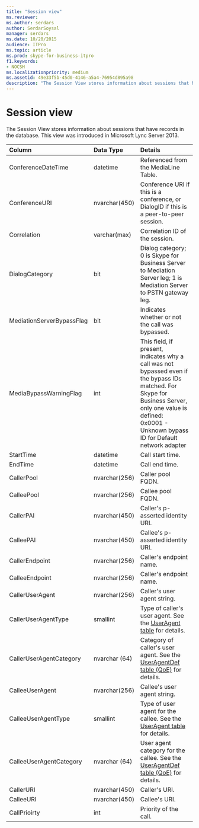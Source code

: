 ```yaml
---
title: "Session view"
ms.reviewer: 
ms.author: serdars
author: SerdarSoysal
manager: serdars
ms.date: 10/20/2015
audience: ITPro
ms.topic: article
ms.prod: skype-for-business-itpro
f1.keywords:
- NOCSH
ms.localizationpriority: medium
ms.assetid: 49e33f5b-45d0-4146-a5a4-76954d895a98
description: "The Session View stores information about sessions that have records in the database. This view was introduced in Microsoft Lync Server 2013."
---
```


# Session view
 
The Session View stores information about sessions that have records in the database. This view was introduced in Microsoft Lync Server 2013.
  
|**Column**|**Data Type**|**Details**|
|:-----|:-----|:-----|
|ConferenceDateTime  <br/> |datetime  <br/> |Referenced from the MediaLine Table.  <br/> |
|ConferenceURI  <br/> |nvarchar(450)  <br/> |Conference URI if this is a conference, or DialogID if this is a peer-to-peer session.  <br/> |
|Correlation  <br/> |varchar(max)  <br/> |Correlation ID of the session.  <br/> |
|DialogCategory  <br/> |bit  <br/> |Dialog category; 0 is Skype for Business Server to Mediation Server leg; 1 is Mediation Server to PSTN gateway leg.  <br/> |
|MediationServerBypassFlag  <br/> |bit  <br/> |Indicates whether or not the call was bypassed.  <br/> |
|MediaBypassWarningFlag  <br/> |int  <br/> |This field, if present, indicates why a call was not bypassed even if the bypass IDs matched. For Skype for Business Server, only one value is defined:  <br/> 0x0001 - Unknown bypass ID for Default network adapter  <br/> |
|StartTime  <br/> |datetime  <br/> |Call start time.  <br/> |
|EndTime  <br/> |datetime  <br/> |Call end time.  <br/> |
|CallerPool  <br/> |nvarchar(256)  <br/> |Caller pool FQDN.  <br/> |
|CalleePool  <br/> |nvarchar(256)  <br/> |Callee pool FQDN.  <br/> |
|CallerPAI  <br/> |nvarchar(450)  <br/> |Caller's p-asserted identity URI.  <br/> |
|CalleePAI  <br/> |nvarchar(450)  <br/> |Callee's p-asserted identity URI.  <br/> |
|CallerEndpoint  <br/> |nvarchar(256)  <br/> |Caller's endpoint name.  <br/> |
|CalleeEndpoint  <br/> |nvarchar(256)  <br/> |Caller's endpoint name.  <br/> |
|CallerUserAgent  <br/> |nvarchar(256)  <br/> |Caller's user agent string.  <br/> |
|CallerUserAgentType  <br/> |smallint  <br/> |Type of caller's user agent. See the [UserAgent table](useragent.md) for details. <br/> |
|CallerUserAgentCategory  <br/> |nvarchar (64)  <br/> |Category of caller's user agent. See the [UserAgentDef table (QoE)](useragentdef-qoe.md) for details. <br/> |
|CalleeUserAgent  <br/> |nvarchar(256)  <br/> |Callee's user agent string.  <br/> |
|CalleeUserAgentType  <br/> |smallint  <br/> |Type of user agent for the callee. See the [UserAgent table](useragent.md) for details. <br/> |
|CalleeUserAgentCategory  <br/> |nvarchar (64)  <br/> |User agent category for the callee. See the [UserAgentDef table (QoE)](useragentdef-qoe.md) for details. <br/> |
|CallerURI  <br/> |nvarchar(450)  <br/> |Caller's URI.  <br/> |
|CalleeURI  <br/> |nvarchar(450)  <br/> |Callee's URI.  <br/> |
|CallPrioirty  <br/> |int  <br/> |Priority of the call.  <br/> |
   

